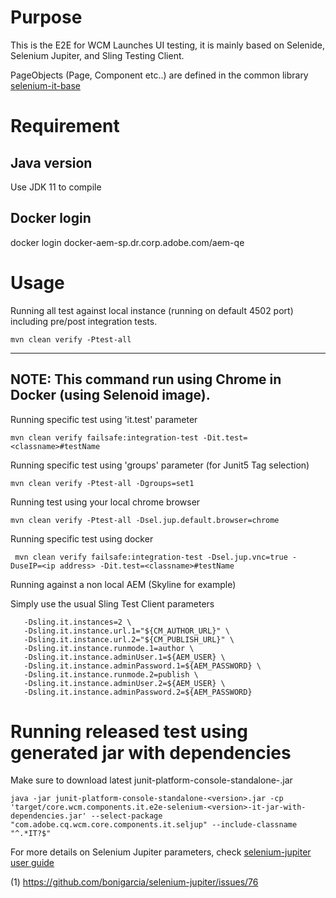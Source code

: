 # Purpose

This is the E2E for WCM Launches UI testing, it is mainly based on Selenide, Selenium Jupiter, and Sling Testing Client.

PageObjects (Page, Component etc..) are defined in the common library [selenium-it-base](https://github.com/adobe/aem-selenium-it-base)

# Requirement

## Java version
Use JDK 11 to compile

## Docker login
docker login  docker-aem-sp.dr.corp.adobe.com/aem-qe

# Usage

Running all test against local instance (running on default 4502 port) including pre/post integration tests.

```
mvn clean verify -Ptest-all
```

---
NOTE: This command run using Chrome in Docker (using Selenoid image).
---

Running specific test using 'it.test' parameter

```
mvn clean verify failsafe:integration-test -Dit.test=<classname>#testName
```

Running specific test using 'groups' parameter (for Junit5 Tag selection)

```
mvn clean verify -Ptest-all -Dgroups=set1
```

Running test using your local chrome browser

```
mvn clean verify -Ptest-all -Dsel.jup.default.browser=chrome
```

Running specific test using docker

```
 mvn clean verify failsafe:integration-test -Dsel.jup.vnc=true -DuseIP=<ip address> -Dit.test=<classname>#testName
```

Running against a non local AEM (Skyline for example)

Simply use the usual Sling Test Client parameters

```
   -Dsling.it.instances=2 \
   -Dsling.it.instance.url.1="${CM_AUTHOR_URL}" \
   -Dsling.it.instance.url.2="${CM_PUBLISH_URL}" \
   -Dsling.it.instance.runmode.1=author \
   -Dsling.it.instance.adminUser.1=${AEM_USER} \
   -Dsling.it.instance.adminPassword.1=${AEM_PASSWORD} \
   -Dsling.it.instance.runmode.2=publish \
   -Dsling.it.instance.adminUser.2=${AEM_USER} \
   -Dsling.it.instance.adminPassword.2=${AEM_PASSWORD}
```

# Running released test using generated jar with dependencies
Make sure to download latest junit-platform-console-standalone-<version>.jar
```
java -jar junit-platform-console-standalone-<version>.jar -cp 'target/core.wcm.components.it.e2e-selenium-<version>-it-jar-with-dependencies.jar' --select-package "com.adobe.cq.wcm.core.components.it.seljup" --include-classname "^.*IT?$"
```

For more details on Selenium Jupiter parameters, check [selenium-jupiter user guide](https://bonigarcia.github.io/selenium-jupiter/)


(1) https://github.com/bonigarcia/selenium-jupiter/issues/76
